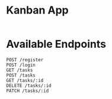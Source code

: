 # Kanban App
```
```

# Available Endpoints
```
POST /register
POST /login
GET /tasks
POST /tasks
GET /tasks/:id
DELETE /tasks/:id
PATCH /tasks/:id
```